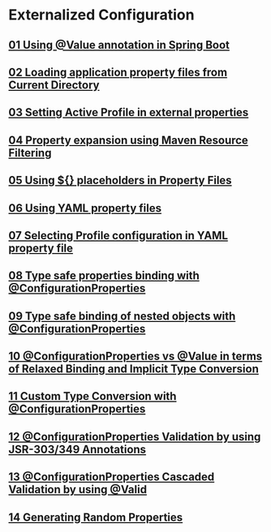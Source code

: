 # Externalized Configuration

## [01 Using @Value annotation in Spring Boot](01-value-annotation/README.md)

## [02 Loading application property files from Current Directory](02-application-property/README.md)

## [03 Setting Active Profile in external properties](03-active-profile/README.md)

## [04 Property expansion using Maven Resource Filtering](04-property-expansion/README.md)

## [05 Using ${} placeholders in Property Files](05-placeholders/README.md)

## [06 Using YAML property files](06-yaml-property-files/README.md)

## [07 Selecting Profile configuration in YAML property file](07-selecting-profile-in-yaml/README.md)

## [08 Type safe properties binding with @ConfigurationProperties](08-configurationproperties/README.md)

## [09 Type safe binding of nested objects with @ConfigurationProperties](09-binding-of-nested-objects-with-configurationproperties/README.md)

## [10 @ConfigurationProperties vs @Value in terms of Relaxed Binding and Implicit Type Conversion](10-configurationproperties-vs-value/README.md)

## [11 Custom Type Conversion with @ConfigurationProperties](11-custom-type-conversion/README.md)

## [12 @ConfigurationProperties Validation by using JSR-303/349 Annotations](12-configurationproperties-validation-using-jsr-303-349/README.md)

## [13 @ConfigurationProperties Cascaded Validation by using @Valid](13-cascaded-validation/README.md)

## [14 Generating Random Properties](14-random-properties/README.md)

